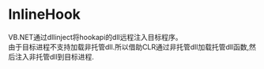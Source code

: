# InlineHook

VB.NET通过dllinject将hookapi的dll远程注入目标程序。   
由于目标进程不支持加载非托管dll.所以借助CLR通过非托管dll加载托管dll函数,然后注入非托管dll到目标进程.
